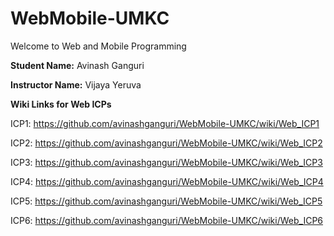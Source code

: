 # WebMobile-UMKC

Welcome to Web and Mobile Programming

**Student Name:** Avinash Ganguri

**Instructor Name:** Vijaya Yeruva

**Wiki Links for Web ICPs**

ICP1: https://github.com/avinashganguri/WebMobile-UMKC/wiki/Web_ICP1

ICP2: https://github.com/avinashganguri/WebMobile-UMKC/wiki/Web_ICP2

ICP3: https://github.com/avinashganguri/WebMobile-UMKC/wiki/Web_ICP3

ICP4: https://github.com/avinashganguri/WebMobile-UMKC/wiki/Web_ICP4

ICP5: https://github.com/avinashganguri/WebMobile-UMKC/wiki/Web_ICP5

ICP6: https://github.com/avinashganguri/WebMobile-UMKC/wiki/Web_ICP6


